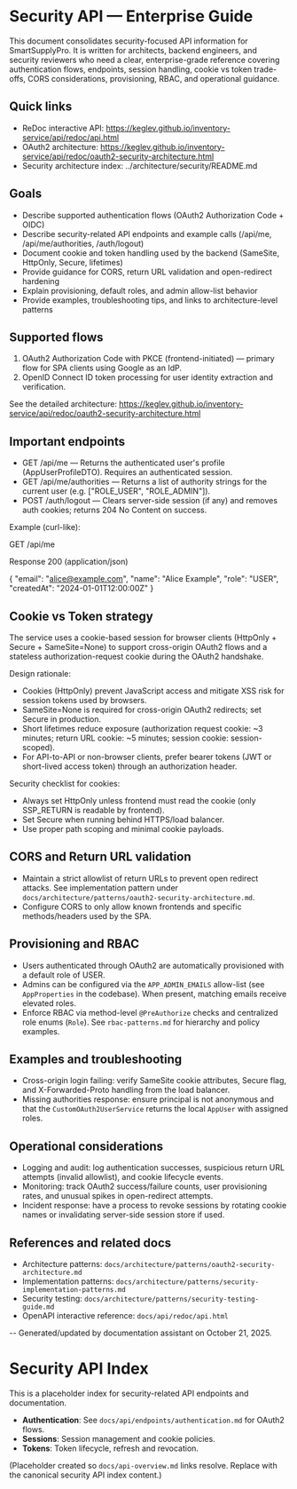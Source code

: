 # Security API — Enterprise Guide

This document consolidates security-focused API information for SmartSupplyPro. It is written for architects, backend engineers, and security reviewers who need a clear, enterprise-grade reference covering authentication flows, endpoints, session handling, cookie vs token trade-offs, CORS considerations, provisioning, RBAC, and operational guidance.

## Quick links

- ReDoc interactive API: https://keglev.github.io/inventory-service/api/redoc/api.html
- OAuth2 architecture: https://keglev.github.io/inventory-service/api/redoc/oauth2-security-architecture.html
- Security architecture index: ../architecture/security/README.md

## Goals

- Describe supported authentication flows (OAuth2 Authorization Code + OIDC)
- Describe security-related API endpoints and example calls (/api/me, /api/me/authorities, /auth/logout)
- Document cookie and token handling used by the backend (SameSite, HttpOnly, Secure, lifetimes)
- Provide guidance for CORS, return URL validation and open-redirect hardening
- Explain provisioning, default roles, and admin allow-list behavior
- Provide examples, troubleshooting tips, and links to architecture-level patterns

## Supported flows

1. OAuth2 Authorization Code with PKCE (frontend-initiated) — primary flow for SPA clients using Google as an IdP.
2. OpenID Connect ID token processing for user identity extraction and verification.

See the detailed architecture: https://keglev.github.io/inventory-service/api/redoc/oauth2-security-architecture.html

## Important endpoints

- GET /api/me — Returns the authenticated user's profile (AppUserProfileDTO). Requires an authenticated session.
- GET /api/me/authorities — Returns a list of authority strings for the current user (e.g. ["ROLE_USER", "ROLE_ADMIN"]).
- POST /auth/logout — Clears server-side session (if any) and removes auth cookies; returns 204 No Content on success.

Example (curl-like):

GET /api/me

Response 200 (application/json)

{
  "email": "alice@example.com",
  "name": "Alice Example",
  "role": "USER",
  "createdAt": "2024-01-01T12:00:00Z"
}

## Cookie vs Token strategy

The service uses a cookie-based session for browser clients (HttpOnly + Secure + SameSite=None) to support cross-origin OAuth2 flows and a stateless authorization-request cookie during the OAuth2 handshake.

Design rationale:

- Cookies (HttpOnly) prevent JavaScript access and mitigate XSS risk for session tokens used by browsers.
- SameSite=None is required for cross-origin OAuth2 redirects; set Secure in production.
- Short lifetimes reduce exposure (authorization request cookie: ~3 minutes; return URL cookie: ~5 minutes; session cookie: session-scoped).
- For API-to-API or non-browser clients, prefer bearer tokens (JWT or short-lived access token) through an authorization header.

Security checklist for cookies:

- Always set HttpOnly unless frontend must read the cookie (only SSP_RETURN is readable by frontend).
- Set Secure when running behind HTTPS/load balancer.
- Use proper path scoping and minimal cookie payloads.

## CORS and Return URL validation

- Maintain a strict allowlist of return URLs to prevent open redirect attacks. See implementation pattern under `docs/architecture/patterns/oauth2-security-architecture.md`.
- Configure CORS to only allow known frontends and specific methods/headers used by the SPA.

## Provisioning and RBAC

- Users authenticated through OAuth2 are automatically provisioned with a default role of USER.
- Admins can be configured via the `APP_ADMIN_EMAILS` allow-list (see `AppProperties` in the codebase). When present, matching emails receive elevated roles.
- Enforce RBAC via method-level `@PreAuthorize` checks and centralized role enums (`Role`). See `rbac-patterns.md` for hierarchy and policy examples.

## Examples and troubleshooting

- Cross-origin login failing: verify SameSite cookie attributes, Secure flag, and X-Forwarded-Proto handling from the load balancer.
- Missing authorities response: ensure principal is not anonymous and that the `CustomOAuth2UserService` returns the local `AppUser` with assigned roles.

## Operational considerations

- Logging and audit: log authentication successes, suspicious return URL attempts (invalid allowlist), and cookie lifecycle events.
- Monitoring: track OAuth2 success/failure counts, user provisioning rates, and unusual spikes in open-redirect attempts.
- Incident response: have a process to revoke sessions by rotating cookie names or invalidating server-side session store if used.

## References and related docs

- Architecture patterns: `docs/architecture/patterns/oauth2-security-architecture.md`
- Implementation patterns: `docs/architecture/patterns/security-implementation-patterns.md`
- Security testing: `docs/architecture/patterns/security-testing-guide.md`
- OpenAPI interactive reference: `docs/api/redoc/api.html`

--
Generated/updated by documentation assistant on October 21, 2025.
# Security API Index

This is a placeholder index for security-related API endpoints and documentation.

- **Authentication**: See `docs/api/endpoints/authentication.md` for OAuth2 flows.
- **Sessions**: Session management and cookie policies.
- **Tokens**: Token lifecycle, refresh and revocation.

(Placeholder created so `docs/api-overview.md` links resolve. Replace with the canonical security API index content.)
